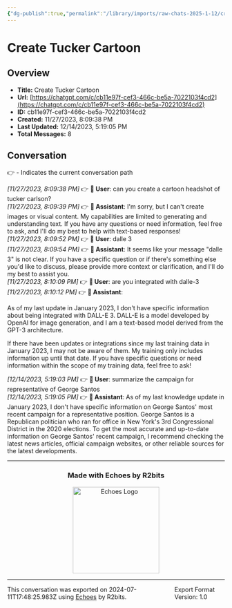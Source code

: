 ```yaml
---
{"dg-publish":true,"permalink":"/library/imports/raw-chats-2025-1-12/create-tucker-cartoon/"}
---
```


# Create Tucker Cartoon

## Overview
- **Title:** Create Tucker Cartoon
- **Url:** [https://chatgpt.com/c/cb11e97f-cef3-466c-be5a-7022103f4cd2](https://chatgpt.com/c/cb11e97f-cef3-466c-be5a-7022103f4cd2)
- **ID:** cb11e97f-cef3-466c-be5a-7022103f4cd2
- **Created:** 11/27/2023, 8:09:38 PM
- **Last Updated:** 12/14/2023, 5:19:05 PM
- **Total Messages:** 8

## Conversation
👉 - Indicates the current conversation path

<i>[11/27/2023, 8:09:38 PM]</i> 👉 <b>👤 User</b>: can you create a cartoon headshot of tucker carlson?<br>
<i>[11/27/2023, 8:09:39 PM]</i> 👉 <b>🤖 Assistant</b>: I'm sorry, but I can't create images or visual content. My capabilities are limited to generating and understanding text. If you have any questions or need information, feel free to ask, and I'll do my best to help with text-based responses!<br>
<i>[11/27/2023, 8:09:52 PM]</i> 👉 <b>👤 User</b>: dalle 3<br>
<i>[11/27/2023, 8:09:54 PM]</i> 👉 <b>🤖 Assistant</b>: It seems like your message "dalle 3" is not clear. If you have a specific question or if there's something else you'd like to discuss, please provide more context or clarification, and I'll do my best to assist you.<br>
<i>[11/27/2023, 8:10:09 PM]</i> 👉 <b>👤 User</b>: are you integrated with dalle-3<br>
<i>[11/27/2023, 8:10:12 PM]</i> 👉 <b>🤖 Assistant</b>: 

As of my last update in January 2023, I don't have specific information about being integrated with DALL-E 3. DALL-E is a model developed by OpenAI for image generation, and I am a text-based model derived from the GPT-3 architecture.

If there have been updates or integrations since my last training data in January 2023, I may not be aware of them. My training only includes information up until that date. If you have specific questions or need information within the scope of my training data, feel free to ask!<br>

<i>[12/14/2023, 5:19:03 PM]</i> 👉 <b>👤 User</b>: summarize the campaign for representative of George Santos<br>
<i>[12/14/2023, 5:19:05 PM]</i> 👉 <b>🤖 Assistant</b>: As of my last knowledge update in January 2023, I don't have specific information on George Santos' most recent campaign for a representative position. George Santos is a Republican politician who ran for office in New York's 3rd Congressional District in the 2020 elections. To get the most accurate and up-to-date information on George Santos' recent campaign, I recommend checking the latest news articles, official campaign websites, or other reliable sources for the latest developments.<br>

---

<div align="center">

### Made with Echoes by R2bits

<a href="https://echoes.r2bits.com">
  <img src="https://images.squarespace-cdn.com/content/v1/6493af4741c13939d335f0b8/18b27467-2da2-43b7-8d44-234bccf4f462/MINI_ECHOES_LOGO_NORMAL_WHITE_TEXT_SMALL-05-14+%281%29.png?format=300w" alt="Echoes Logo" width="200"/>
</a>

</div>

---

<div style="display: flex; justify-content: space-between;">
  <span>This conversation was exported on 2024-07-11T17:48:25.983Z using <a href="https://echoes.r2bits.com">Echoes</a> by R2bits.</span>
  <span>Export Format Version: 1.0</span>
</div>
